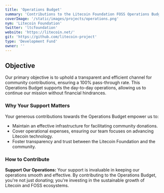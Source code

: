 ```yaml
---
title: 'Operations Budget'
summary: 'Contributions to the Litecoin Foundation FOSS Operations Budget will be used to cover our operating expenses as we continue to facilitate frictionless, donations from the community to the Litecoin & FOSS ecosystems at a pass-through rate of 100%.'
coverImage: '/static/images/projects/operations.png'
nym: 'Litecoin Foundation'
twitter: 'ltcfoundation'
website: 'https://litecoin.net/'
git: 'https://github.com/litecoin-project'
type: 'Development Fund'
owner: ''
---
```


## Objective

Our primary objective is to uphold a transparent and efficient channel for community contributions, ensuring a 100% pass-through rate. This Operations Budget supports the day-to-day operations, allowing us to continue our mission without financial hindrances.

### Why Your Support Matters

Your generous contributions towards the Operations Budget empower us to:

- Maintain an effective infrastructure for facilitating community donations.
- Cover operational expenses, ensuring our team focuses on advancing Litecoin technology.
- Foster transparency and trust between the Litecoin Foundation and the community.

### How to Contribute

**Support Our Operations:**
Your support is invaluable in keeping our operations smooth and effective. By contributing to the Operations Budget, you're not just donating; you're investing in the sustainable growth of Litecoin and FOSS ecosystems.